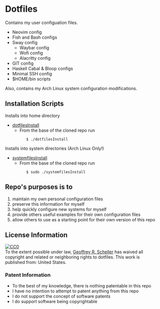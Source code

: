 # Dotfiles

Contains my user configuation files.

* Neovim config
* Fish and Bash configs
* Sway config
  * Waybar config
  * Wofi config
  * Alacritty config
* GIT config
* Haskell Cabal & Bloop configs
* Minimal SSH config
* $HOME/bin scripts

Also, contains my Arch Linux system configuration modifications.

## Installation Scripts

Installs into home directory

* [dotfilesInstall](dotfilesInstall)
  * From the base of the cloned repo run
    ```
       $ ./dotfilesInstall
    ```

Installs into system directories (Arch Linux Only!)

* [systemfilesInstall](systemfilesInstall)
  * From the base of the cloned repo run
    ```
       $ sudo ./systemfilesInstall
    ```

## Repo's purposes is to

1. maintain my own personal configuration files
2. preserve this information for myself
3. help quickly configure new systems for myself
4. provide others useful examples for their own configuration files
5. allow others to use as a starting point for their own version of this repo

## License Information

<p xmlns:dct="http://purl.org/dc/terms/" xmlns:vcard="http://www.w3.org/2001/vcard-rdf/3.0#">
  <a rel="license"
     href="http://creativecommons.org/publicdomain/zero/1.0/">
    <img src="http://i.creativecommons.org/p/zero/1.0/88x31.png" style="border-style: none;" alt="CC0" />
  </a>
  <br />
  To the extent possible under law,
  <a rel="dct:publisher"
     href="https://github.com/grscheller">
    <span property="dct:title">Geoffrey R. Scheller</span></a>
  has waived all copyright and related or neighboring rights to
  <span property="dct:title">dotfiles</span>.
This work is published from:
<span property="vcard:Country" datatype="dct:ISO3166"
      content="US" about="https://github.com/grscheller">
  United States</span>.
</p>

### Patent Information

* To the best of my knowledge, there is nothing patentable in this repo
* I have no intention to attempt to patent anything from this repo
* I do not support the concept of software patents
* I do support software being copyrightable
